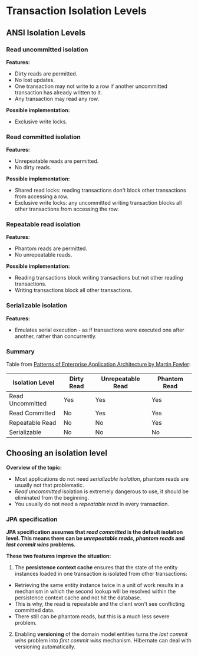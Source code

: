 # Transaction Isolation Levels

## ANSI Isolation Levels

### Read uncommitted isolation

**Features:**
* Dirty reads are permitted.
* No lost updates.
* One transaction may not write to a row if another uncommitted transaction has already written to it.
* Any transaction may read any row.

**Possible implementation:**
* Exclusive write locks.

### Read committed isolation

**Features:**
* Unrepeatable reads are permitted.
* No dirty reads.

**Possible implementation:**
* Shared read locks: reading transactions don't block other transactions from accessing a row.
* Exclusive write locks: any uncommitted writing transaction blocks all other transactions from accessing the row.

### Repeatable read isolation

**Features:**
* Phantom reads are permitted.
* No unrepeatable reads.

**Possible implementation:**
* Reading transactions block writing transactions but not other reading transactions.
* Writing transactions block all other transactions.

### Serializable isolation

**Features:**
* Emulates serial execution - as if transactions were executed one after another, rather than concurrently.

### Summary

Table from [Patterns of Enterprise Application Architecture by Martin Fowler](https://www.amazon.com/Patterns-Enterprise-Application-Architecture-Martin/dp/0321127420):

| Isolation Level  | Dirty Read | Unrepeatable Read | Phantom Read |
|---|---|---|---|
| Read Uncommitted | Yes | Yes | Yes |
| Read Committed | No | Yes | Yes |
| Repeatable Read | No | No | Yes |
| Serializable | No | No | No |

## Choosing an isolation level

**Overview of the topic:**
* Most applications do not need *serializable isolation*, phantom reads are usually not that problematic.
* *Read uncommitted* isolation is extremely dangerous to use, it should be eliminated from the beginning.
* You usually do not need a *repeatable read* in every transaction.

### JPA specification

**JPA specification assumes that *read committed* is the default isolation level. This means there can be *unrepeatable reads*, *phantom reads* and *last commit wins* problems.**

**These two features improve the situation:**
1. The **persistence context cache** ensures that the state of the entity instances loaded in one transaction is isolated from other transactions:
  * Retrieving the same entity instance twice in a unit of work results in a mechanism in which the second lookup will be resolved within the persistence context cache and not hit the database.
  * This is why, the read is repeatable and the client won't see conflicting committed data.
  * There still can be phantom reads, but this is a much less severe problem.

2. Enabling **versioning** of the domain model entities turns the *last commit wins* problem into *first commit wins* mechanism. Hibernate can deal with versioning automatically.
